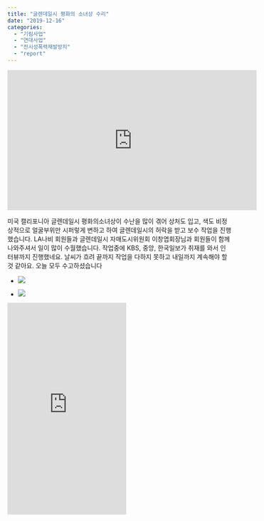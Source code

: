 ```yaml
---
title: "글렌데일시 평화의 소녀상 수리"
date: "2019-12-16"
categories: 
  - "기림사업"
  - "연대사업"
  - "전시성폭력재발방지"
  - "report"
---
```


<iframe src="https://www.facebook.com/plugins/video.php?href=https%3A%2F%2Fwww.facebook.com%2FHanagajoah%2Fvideos%2F2856689754362019%2F&amp;show_text=0&amp;width=560" width="560" height="315" style="border:none;overflow:hidden" scrolling="no" frameborder="0" allowtransparency="true" allowfullscreen="true"></iframe>

미국 캘리포니아 글렌데일시 평화의소녀상이 수난을 많이 겪어 상처도 입고, 색도 비정상적으로 얼굴부위만 시퍼렇게 변하고 하여 글렌데일시의 허락을 받고 보수 작업을 진행했습니다. LA나비 회원들과 글렌데일시 자매도시위원회 이창엽회장님과 회원들이 함께 나와주셔서 일이 많이 수월했습니다. 작업중에 KBS, 중앙, 한국일보가 취재를 와서 인터뷰까지 진행했네요. 날씨가 흐려 끝까지 작업을 다하지 못하고 내일까지 계속해야 할 것 같아요. 오늘 모두 수고하셨습니다

- ![](http://womenandwar.net/kr/wp-content/uploads/2019/12/79980191_2856725134358481_5436433392683974656_o-1024x768.jpg)
    
- ![](http://womenandwar.net/kr/wp-content/uploads/2019/12/80330371_2856725334358461_8188636358512738304_o-768x1024.jpg)
    

<iframe src="https://www.facebook.com/plugins/video.php?href=https%3A%2F%2Fwww.facebook.com%2FHanagajoah%2Fvideos%2F2857281160969545%2F&amp;show_text=0&amp;width=267" width="267" height="476" style="border:none;overflow:hidden" scrolling="no" frameborder="0" allowtransparency="true" allowfullscreen="true"></iframe>
